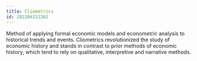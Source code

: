 ```yaml
---
title: Cliometrics
id: 202204152262
---
```


Method of applying formal economic models and econometric analysis to historical trends and events. Cliometrics  revolutionized the study of economic history and stands in contrast to prior methods of economic history, which tend to rely on qualitative, interpretive and narrative methods.
